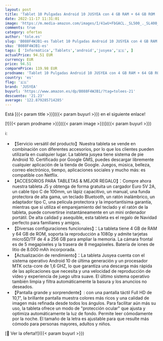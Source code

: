 ```yaml
---
layout: post
title: 'Tablet 10 Pulgadas Android 10 JUSYEA con 4 GB RAM + 64 GB ROM  WiFi  GPS  8000mAh Batería  5 MP + 8 MP  Pantalla FHD IPS  Google GMS  SD/TF 4-256 GB  con Funda  Teclado Bluetooth y Ratón  Rojo'
date: 2022-11-17 11:31:01
image: 'https://m.media-amazon.com/images/I/41wU+FbGACL._SL500_._SL400_.jpg'
comments: true
category: ofertas
author: 'tole.es'
slug: 'B088F4WJB1-es Tablet 10 Pulgadas Android 10 JUSYEA con 4 GB RAM + 64 GB...'
sku: 'B088F4WJB1-es'
tags: [ 'Informática','Tablets','android','jusyea','🇪🇸', ]
actualPrice: 94.51 EUR
currency: EUR
price: 94.51
comparePrice: 119.98 EUR
prodname: 'Tablet 10 Pulgadas Android 10 JUSYEA con 4 GB RAM + 64 GB ROM  WiFi  GPS  8000mAh Batería  5 MP + 8 MP  Pantalla FHD IPS  Google GMS  SD/TF 4-256 GB  con Funda  Teclado Bluetooth y Ratón  Rojo'
country: 'es'
flag: '🇪🇸'
brand: 'JUSYEA'
buyurl: 'https://www.amazon.es/dp/B088F4WJB1/?tag=tolees-21'
descuento: '21.23'
average: '122.879285714285'
---
```


Está [{{< param title >}}]({{< param buyurl >}}) en el siguiente enlace!

[![{{< param prodname >}}]({{< param image >}})]({{< param buyurl >}})

ℹ️:

- 【Servicio versátil del producto】Nuestra tableta se vende en combinación con diferentes accesorios, por lo que los clientes pueden utilizarla en cualquier lugar. La tableta jusyea tiene sistema de pie Android 10. Certificado por Google GMS, puedes descargar libremente cualquier aplicación de la tienda de Google. Juegos, música, belleza, correo electrónico, tiempo, aplicaciones sociales y mucho más: es compatible con Netflix.
- 【ACCESORIOS PARA TABLETAS & MEJOR REGALO】：Compre ahora nuestra tableta J5 y obtenga de forma gratuita un cargador Euro 5V 2A, un cable tipo C de 100mm, un lápiz capacitivo, un manual, una funda protectora de alta gama, un teclado Bluetooth, un ratón inalámbrico, un adaptador tipo C, una película protectora y la importantísima garantía, mientras que si utiliza el emparejamiento del teclado y el ratón de la tableta, puede convertirse instantáneamente en un mini ordenador portátil. De alta calidad y asequible, esta tableta es el regalo de Navidad perfecto para familiares y amigos.
- 【Diversas configuraciones funcionales】：La tableta tiene 4 GB de RAM y 64 GB de ROM, soporta la reproducción a 1080p y admite tarjetas microSD/TF de 4 a 256 GB para ampliar la memoria. La cámara frontal es de 5 megapíxeles y la trasera de 8 megapíxeles. Batería de iones de litio de 8.000 mAh incorporada.
- 【Actualización de rendimiento】：La tableta Jusyea cuenta con el sistema operativo Android 10 de última generación y un procesador MTK octa-core de 1,6 GHZ, lo que garantiza una descarga más rápida de las aplicaciones que necesita y una velocidad de reproducción de vídeo y experiencia de juego ultra suave. El último sistema operativo también limpia y filtra automáticamente la basura y los anuncios no deseados.
- 【Pantalla grande y sorprendente】: con una pantalla táctil Full HD de 10,1", la brillante pantalla muestra colores más ricos y una calidad de imagen más refinada desde todos los ángulos. Para facilitar aún más su uso, la tableta ofrece un modo de "protección ocular" que ajusta y optimiza automáticamente la luz de fondo. Permite leer cómodamente por la noche. El tamaño de la letra es ajustable para que resulte más cómodo para personas mayores, adultos y niños.

[🛒 Ver la oferta!!]({{< param buyurl >}})
